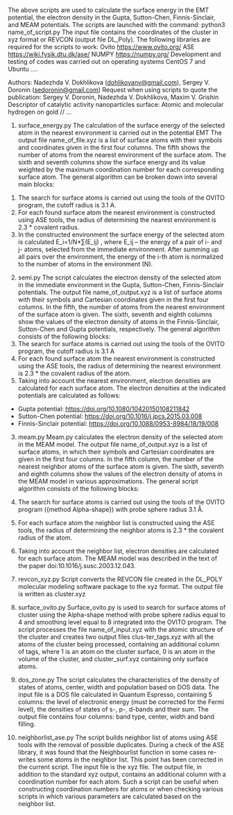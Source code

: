The above scripts are used to calculate the surface energy in the EMT potential, the electron density in the Gupta, Sutton-Chen, Finnis-Sinclair, and MEAM potentials.
The scripts are launched with the command:
python3 name_of_script.py
The input file contains the coordinates of the cluster in xyz format or REVCON (output file DL_Poly).
The following libraries are required for the scripts to work:
Ovito https://www.ovito.org/
ASE https://wiki.fysik.dtu.dk/ase/
NUMPY https://numpy.org/
Development and testing of codes was carried out on operating systems CentOS 7 and Ubuntu …. 

Authors: Nadezhda V. Dokhlikova (dohlikovanv@gmail.com), Sergey V. Doronin (sedoronin@gmail.com)
Request when using scripts to quote the publication:
Sergey V. Doronin, Nadezhda V. Dokhlikova, Maxim V. Grishin Descriptor of catalytic activity nanoparticles surface: Atomic and molecular hydrogen on gold // …

1. surface_energy.py
The calculation of the surface energy of the selected atom in the nearest environment is carried out in the potential EMT
The output file name_of_file.xyz is a list of surface atoms with their symbols and coordinates given in the first four columns. The fifth shows the number of atoms from the nearest environment of the surface atom. The sixth and seventh columns show the surface energy and its value weighted by the maximum coordination number for each corresponding surface atom.
The general algorithm can be broken down into several main blocks:
1) The search for surface atoms is carried out using the tools of the OVITO program, the cutoff radius is 3.1 A.
2) For each found surface atom the nearest environment is constructed using ASE tools, the radius of determining the nearest environment is 2.3 * covalent radius.
3) In the constructed environment the surface energy of the selected atom is calculated
E_i=1/N*∑(E_ij) , where E_ij – the energy of a pair of i- and j- atoms, selected from the immediate environment. After summing up all pairs over the environment, the energy of the i-th atom is normalized to the number of atoms in the environment (N).

2. semi.py
The script calculates the electron density of the selected atom in the immediate environment in the Gupta, Sutton-Chen, Finnis-Sinclair potentials.
The output file name_of_output.xyz is a list of surface atoms with their symbols and Cartesian coordinates given in the first four columns. In the fifth, the number of atoms from the nearest environment of the surface atom is given. The sixth, seventh and eighth columns show the values of the electron density of atoms in the Finnis-Sinclair, Sutton-Chen and Gupta potentials, respectively.
The general algorithm consists of the following blocks:
1. The search for surface atoms is carried out using the tools of the OVITO program, the cutoff radius is 3.1 A
2. For each found surface atom the nearest environment is constructed using the ASE tools, the radius of determining the nearest environment is 2.3 * the covalent radius of the atom.
3. Taking into account the nearest environment, electron densities are calculated for each surface atom.
The electron densities at the indicated potentials are calculated as follows:
- Gupta potential: https://doi.org/10.1080/10420150108211842
- Sutton-Chen potential: https://doi.org/10.1016/j.jpcs.2015.03.008
- Finnis-Sinclair potential: https://doi.org/10.1088/0953-8984/18/19/008
 
3. meam.py
Meam.py calculates the electron density of the selected atom in the MEAM model.
The output file name_of_output.xyz is a list of surface atoms, in which their symbols and Cartesian coordinates are given in the first four columns. In the fifth column, the number of the nearest neighbor atoms of the surface atom is given. The sixth, seventh and eighth columns show the values of the electron density of atoms in the MEAM model in various approximations.
The general script algorithm consists of the following blocks:
1. The search for surface atoms is carried out using the tools of the OVITO program ({method Alpha-shape}) with probe sphere radius 3.1 Å.
2. For each surface atom the neighbor list is constructed using the ASE tools, the radius of determining the neighbor atoms is 2.3 * the covalent radius of the atom.
3. Taking into account the neighbor list, electron densities are calculated for each surface atom.
The MEAM model was described in the text of the paper doi:10.1016/j.susc.2003.12.043.

4. revcon_xyz.py
Script converts the REVCON file created in the DL_POLY molecular modeling software package to the xyz format. The output file is written as cluster.xyz

5. surface_ovito.py
Surface_ovito.py is used to search for surface atoms of cluster using the Alpha-shape method with probe sphere radius equal to 4 and smoothing level equal to 8 integrated into the OVITO program. The script processes the file name_of_input.xyz with the atomic structure of the cluster and creates two output files clus-ter_tags.xyz with all the atoms of the cluster being processed, containing an additional column of tags, where 1 is an atom on the cluster surface, 0 is an atom in the volume of the cluster, and cluster_surf.xyz containing only surface atoms.

6. dos_zone.py
The script calculates the characteristics of the density of states of atoms, center, width and population based on DOS data.
The input file is a DOS file calculated in Quantum Espresso, containing 5 columns: the level of electronic energy (must be corrected for the Fermi level), the densities of states of s-, p-, d-bands and their sum. The output file contains four columns: band type, center, width and band filling.

7. neighborlist_ase.py
The script builds neighbor list of atoms using ASE tools with the removal of possible duplicates. During a check of the ASE library, it was found that the Neighbourlist function in some cases re-writes some atoms in the neighbor list. This point has been corrected in the current script.
The input file is the xyz file. The output file, in addition to the standard xyz output, contains an additional column with a coordination number for each atom. Such a script can be useful when constructing coordination numbers for atoms or when checking various scripts in which various parameters are calculated based on the neighbor list.
